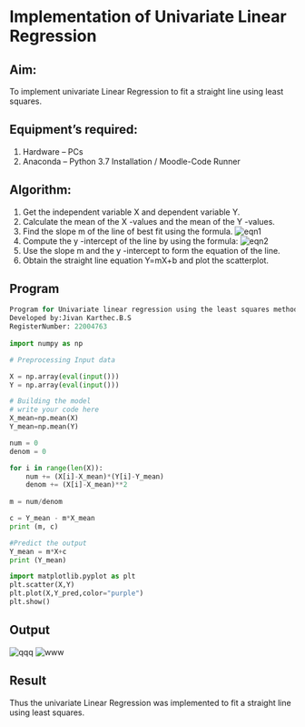 # Implementation of Univariate Linear Regression
## Aim:
To implement univariate Linear Regression to fit a straight line using least squares.
## Equipment’s required:
1.	Hardware – PCs
2.	Anaconda – Python 3.7 Installation / Moodle-Code Runner
## Algorithm:
1.	Get the independent variable X and dependent variable Y.
2.	Calculate the mean of the X -values and the mean of the Y -values.
3.	Find the slope m of the line of best fit using the formula.
 ![eqn1](./eq1.jpg)
4.	Compute the y -intercept of the line by using the formula:
![eqn2](./eq2.jpg)  
5.	Use the slope m and the y -intercept to form the equation of the line.
6.	Obtain the straight line equation Y=mX+b and plot the scatterplot.
## Program
```python
Program for Univariate linear regression using the least squares method.
Developed by:Jivan Karthec.B.S
RegisterNumber: 22004763
 
import numpy as np

# Preprocessing Input data

X = np.array(eval(input()))
Y = np.array(eval(input()))

# Building the model
# write your code here
X_mean=np.mean(X)
Y_mean=np.mean(Y)

num = 0
denom = 0

for i in range(len(X)):
    num += (X[i]-X_mean)*(Y[i]-Y_mean)
    denom += (X[i]-X_mean)**2
    
m = num/denom

c = Y_mean - m*X_mean
print (m, c)

#Predict the output
Y_mean = m*X+c
print (Y_mean)

import matplotlib.pyplot as plt
plt.scatter(X,Y)
plt.plot(X,Y_pred,color="purple")
plt.show()
```
## Output
![qqq](https://user-images.githubusercontent.com/121165867/214659150-5d5b2e17-07b5-44b0-bd27-d95c7059bb5c.png)
![www](https://user-images.githubusercontent.com/121165867/214659315-480e91f2-e13e-4f62-81e2-3846421ec1dc.png)


## Result
Thus the univariate Linear Regression was implemented to fit a straight line using least squares.
